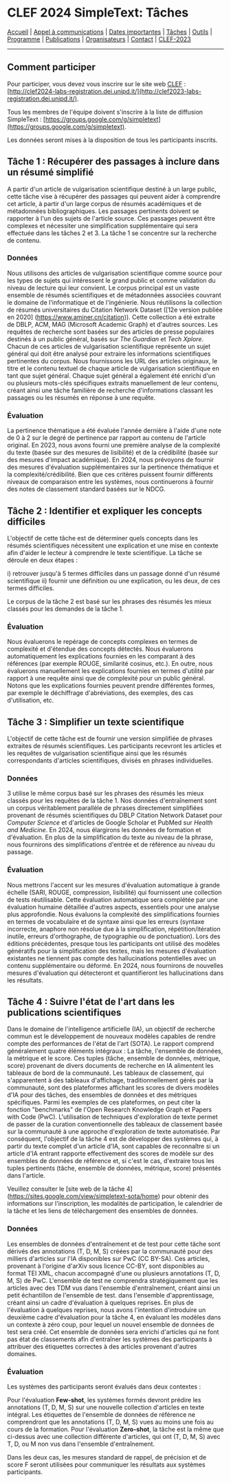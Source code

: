 # CLEF 2024 SimpleText: Tâches

[Accueil](./) | [Appel à communications](./CFD.md) | [Dates importantes](./dates.md) | [Tâches](./taches.md)  | [Outils](./outils.md) | 
[Programme](./programme.md) | [Publications](./publications.md) | [Organisateurs](./organisateurs.md) | [Contact](./contact.md) | [CLEF-2023](https://simpletext-project.com/2023/clef/)

---

## Comment participer
Pour participer, vous devez vous inscrire sur le site web [CLEF](https://clef2024.clef-initiative.eu/index.php) : [http://clef2024-labs-registration.dei.unipd.it/](http://clef2023-labs-registration.dei.unipd.it/).

Tous les membres de l'équipe doivent s'inscrire à la liste de diffusion SimpleText :
[https://groups.google.com/g/simpletext](https://groups.google.com/g/simpletext).

Les données seront mises à la disposition de tous les participants inscrits.

## Tâche 1 : Récupérer des passages à inclure dans un résumé simplifié

A partir d'un article de vulgarisation scientifique destiné à un large public, cette tâche vise à récupérer des passages qui peuvent aider à comprendre cet article, à partir d'un large corpus de résumés académiques et de métadonnées bibliographiques. Les passages pertinents doivent se rapporter à l'un des sujets de l'article source. Ces passages peuvent être complexes et nécessiter une simplification supplémentaire qui sera effectuée dans les tâches 2 et 3. La tâche 1 se concentre sur la recherche de contenu.

### Données
Nous utilisons des articles de vulgarisation scientifique comme source pour les types de sujets qui intéressent le grand public et comme validation du niveau de lecture qui leur convient. Le corpus principal est un vaste ensemble de résumés scientifiques et de métadonnées associées couvrant le domaine de l'informatique et de l'ingénierie. Nous réutilisons la collection de résumés universitaires du Citation Network Dataset ([12e version publiée en 2020] (https://www.aminer.cn/citation)). Cette collection a été extraite de DBLP, ACM, MAG (Microsoft Academic Graph) et d'autres sources. Les requêtes de recherche sont basées sur des articles de presse populaires destinés à un public général, basés sur _The Guardian_ et _Tech Xplore_. Chacun de ces articles de vulgarisation scientifique représente un sujet général qui doit être analysé pour extraire les informations scientifiques pertinentes du corpus. Nous fournissons les URL des articles originaux, le titre et le contenu textuel de chaque article de vulgarisation scientifique en tant que sujet général. Chaque sujet général a également été enrichi d'un ou plusieurs mots-clés spécifiques extraits manuellement de leur contenu, créant ainsi une tâche familière de recherche d'informations classant les passages ou les résumés en réponse à une requête.

### Évaluation
La pertinence thématique a été évaluée l'année dernière à l'aide d'une note de 0 à 2 sur le degré de pertinence par rapport au contenu de l'article original. En 2023, nous avons fourni une première analyse de la complexité du texte (basée sur des mesures de lisibilité) et de la crédibilité (basée sur des mesures d'impact académique). En 2024, nous prévoyons de fournir des mesures d'évaluation supplémentaires sur la pertinence thématique et la complexité/crédibilité. Bien que ces critères puissent fournir différents niveaux de comparaison entre les systèmes, nous continuerons à fournir des notes de classement standard basées sur le NDCG.

## Tâche 2 : Identifier et expliquer les concepts difficiles

L'objectif de cette tâche est de déterminer quels concepts dans les résumés scientifiques nécessitent une explication et une mise en contexte afin d'aider le lecteur à comprendre le texte scientifique. La tâche se déroule en deux étapes :

i) retrouver jusqu'à 5 termes difficiles dans un passage donné d'un résumé scientifique
ii) fournir une définition ou une explication, ou les deux, de ces termes difficiles.

Le corpus de la tâche 2 est basé sur les phrases des résumés les mieux classés pour les demandes de la tâche 1.

### Évaluation
Nous évaluerons le repérage de concepts complexes en termes de complexité et d'étendue des concepts détectés. Nous évaluerons automatiquement les explications fournies en les comparant à des références (par exemple ROUGE, similarité cosinus, etc.). En outre, nous évaluerons manuellement les explications fournies en termes d'utilité par rapport à une requête ainsi que de complexité pour un public général. Notons que les explications fournies peuvent prendre différentes formes, par exemple le déchiffrage d'abréviations, des exemples, des cas d'utilisation, etc.

## Tâche 3 : Simplifier un texte scientifique

L'objectif de cette tâche est de fournir une version simplifiée de phrases extraites de résumés scientifiques. Les participants recevront les articles et les requêtes de vulgarisation scientifique ainsi que les résumés correspondants d'articles scientifiques, divisés en phrases individuelles.

### Données
3 utilise le même corpus basé sur les phrases des résumés les mieux classés pour les requêtes de la tâche 1. Nos données d'entraînement sont un corpus véritablement parallèle de phrases directement simplifiées provenant de résumés scientifiques du DBLP Citation Network Dataset pour _Computer Science_ et d'articles de Google Scholar et PubMed sur _Health and Medicine_. En 2024, nous élargirons les données de formation et d'évaluation. En plus de la simplification du texte au niveau de la phrase, nous fournirons des simplifications d'entrée et de référence au niveau du passage.

### Évaluation
Nous mettrons l'accent sur les mesures d'évaluation automatique à grande échelle (SARI, ROUGE, compression, lisibilité) qui fournissent une collection de tests réutilisable. Cette évaluation automatique sera complétée par une évaluation humaine détaillée d'autres aspects, essentiels pour une analyse plus approfondie. Nous évaluons la complexité des simplifications fournies en termes de vocabulaire et de syntaxe ainsi que les erreurs (syntaxe incorrecte, anaphore non résolue due à la simplification, répétition/itération inutile, erreurs d'orthographe, de typographie ou de ponctuation). Lors des éditions précédentes, presque tous les participants ont utilisé des modèles génératifs pour la simplification des textes, mais les mesures d'évaluation existantes ne tiennent pas compte des hallucinations potentielles avec un contenu supplémentaire ou déformé. En 2024, nous fournirons de nouvelles mesures d'évaluation qui détecteront et quantifieront les hallucinations dans les résultats.

## Tâche 4 : Suivre l'état de l'art dans les publications scientifiques
Dans le domaine de l'intelligence artificielle (IA), un objectif de recherche commun est le développement de nouveaux modèles capables de rendre compte des performances de l'état de l'art (SOTA). Le rapport comprend généralement quatre éléments intégraux : La tâche, l'ensemble de données, la métrique et le score. Ces tuples (tâche, ensemble de données, métrique, score) provenant de divers documents de recherche en IA alimentent les tableaux de bord de la communauté. Les tableaux de classement, qui s'apparentent à des tableaux d'affichage, traditionnellement gérés par la communauté, sont des plateformes affichant les scores de divers modèles d'IA pour des tâches, des ensembles de données et des métriques spécifiques. Parmi les exemples de ces plateformes, on peut citer la fonction "benchmarks" de l'Open Research Knowledge Graph et Papers with Code (PwC). L'utilisation de techniques d'exploration de texte permet de passer de la curation conventionnelle des tableaux de classement basée sur la communauté à une approche d'exploration de texte automatisée. Par conséquent, l'objectif de la tâche 4 est de développer des systèmes qui, à partir du texte complet d'un article d'IA, sont capables de reconnaître si un article d'IA entrant rapporte effectivement des scores de modèle sur des ensembles de données de référence et, si c'est le cas, d'extraire tous les tuples pertinents (tâche, ensemble de données, métrique, score) présentés dans l'article.

Veuillez consulter le [site web de la tâche 4] (https://sites.google.com/view/simpletext-sota/home) pour obtenir des informations sur l'inscription, les modalités de participation, le calendrier de la tâche et les liens de téléchargement des ensembles de données.
### Données
Les ensembles de données d'entraînement et de test pour cette tâche sont dérivés des annotations (T, D, M, S) créées par la communauté pour des milliers d'articles sur l'IA disponibles sur PwC (CC BY-SA). Ces articles, provenant à l'origine d'arXiv sous licence CC-BY, sont disponibles au format TEI XML, chacun accompagné d'une ou plusieurs annotations (T, D, M, S) de PwC. L'ensemble de test ne comprendra stratégiquement que les articles avec des TDM vus dans l'ensemble d'entraînement, créant ainsi un petit échantillon de l'ensemble de test.
dans l'ensemble d'apprentissage, créant ainsi un cadre d'évaluation à quelques reprises. En plus de l'évaluation à quelques reprises, nous avons l'intention d'introduire un deuxième cadre d'évaluation pour la tâche 4, en évaluant les modèles dans un contexte à zéro coup, pour lequel un nouvel ensemble de données de test sera créé. Cet ensemble de données sera enrichi d'articles qui ne font pas état de classements afin d'entraîner les systèmes des participants à attribuer des étiquettes correctes à des articles provenant d'autres domaines.

### Évaluation
Les systèmes des participants seront évalués dans deux contextes :

Pour l'évaluation __Few-shot__, les systèmes formés devront prédire les annotations (T, D, M, S) sur une nouvelle collection d'articles en texte intégral. Les étiquettes de l'ensemble de données de référence ne comprendront que les annotations (T, D, M, S) vues au moins une fois au cours de la formation.
Pour l'évaluation __Zero-shot__, la tâche est la même que ci-dessus avec une collection différente d'articles, qui ont (T, D, M, S) avec T, D, ou M non vus dans l'ensemble d'entraînement.

Dans les deux cas, les mesures standard de rappel, de précision et de score F seront utilisées pour communiquer les résultats aux systèmes participants.
